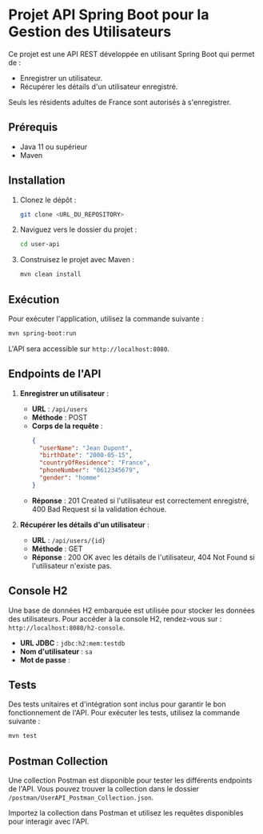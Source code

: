 # Projet API Spring Boot pour la Gestion des Utilisateurs

Ce projet est une API REST développée en utilisant Spring Boot qui permet de :
- Enregistrer un utilisateur.
- Récupérer les détails d'un utilisateur enregistré.

Seuls les résidents adultes de France sont autorisés à s'enregistrer.

## Prérequis
- Java 11 ou supérieur
- Maven
## Installation
1. Clonez le dépôt :
   ```bash
   git clone <URL_DU_REPOSITORY>
   ```
2. Naviguez vers le dossier du projet :
   ```bash
   cd user-api
   ```
3. Construisez le projet avec Maven :
   ```bash
   mvn clean install
   ```
## Exécution
Pour exécuter l'application, utilisez la commande suivante :
```bash
mvn spring-boot:run
```
L'API sera accessible sur `http://localhost:8080`.

## Endpoints de l'API
1. **Enregistrer un utilisateur** :
    - **URL** : `/api/users`
    - **Méthode** : POST
    - **Corps de la requête** :
      ```json
      {
        "userName": "Jean Dupont",
        "birthDate": "2000-05-15",
        "countryOfResidence": "France",
        "phoneNumber": "0612345679",
        "gender": "homme"
      }
      ```
    - **Réponse** : 201 Created si l'utilisateur est correctement enregistré, 400 Bad Request si la validation échoue.

2. **Récupérer les détails d'un utilisateur** :
    - **URL** : `/api/users/{id}`
    - **Méthode** : GET
    - **Réponse** : 200 OK avec les détails de l'utilisateur, 404 Not Found si l'utilisateur n'existe pas.
## Console H2
Une base de données H2 embarquée est utilisée pour stocker les données des utilisateurs.
Pour accéder à la console H2, rendez-vous sur : `http://localhost:8080/h2-console`.

- **URL JDBC** : `jdbc:h2:mem:testdb`
- **Nom d'utilisateur** : `sa`
- **Mot de passe** : 

## Tests
Des tests unitaires et d'intégration sont inclus pour garantir le bon fonctionnement de l'API.
Pour exécuter les tests, utilisez la commande suivante :
```bash
mvn test
```

## Postman Collection
Une collection Postman est disponible pour tester les différents endpoints de l'API.
Vous pouvez trouver la collection dans le dossier `/postman/UserAPI_Postman_Collection.json`.

Importez la collection dans Postman et utilisez les requêtes disponibles pour interagir avec l'API.

